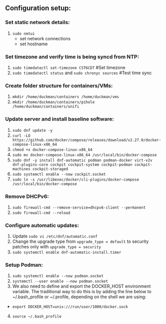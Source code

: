 ## Configuration setup:

### Set static network details:
1. `sudo nmtui`
   - set network connections
   - set hostname

### Set timezone and verify time is being syncd from NTP:
1. `sudo timedatectl set-timezone CST6CDT` #Set timezone
2. `sudo timedatectl status` and `sudo chronyc sources` #Test time sync

### Create folder structure for containers/VMs:
1. `mkdir /home/duckman/containers /home/duckman/vms`
2. `mkdir /home/duckman/containers/pihole /home/duckman/containers/unifi`

### Update server and install baseline software:
1. `sudo dnf update -y`
2. `curl -LO https://github.com/docker/compose/releases/download/v2.27.0/docker-compose-linux-x86_64`
3. `chmod +x docker-compose-linux-x86_64`
4. `sudo mv docker-compose-linux-x86_64 /usr/local/bin/docker-compose`
5. `sudo dnf -y install dnf-automatic podman podman-docker virt-v2v dnf-plugins-core cockpit cockpit-system cockpit-podman cockpit-machines cockpit-storaged`
6. `sudo systemctl enable --now cockpit.socket`
7. `sudo ln -s /usr/libexec/docker/cli-plugins/docker-compose /usr/local/bin/docker-compose`

### Remove DHCPv6:
1. `sudo firewall-cmd --remove-service=dhcpv6-client --permanent`
2. `sudo firewall-cmd --reload`

### Configure automatic updates:
1. Update `sudo vi /etc/dnf/automatic.conf`
2. Change the upgrade type from `upgrade_type = default` to security patches only with `upgrade_type = security`
3. `sudo systemctl enable dnf-automatic-install.timer`

### Setup Podman:
1. `sudo systemctl enable --now podman.socket`
2. `systemctl --user enable --now podman.socket`
3. We also need to define and export the DOCKER_HOST environment variable. The traditional way to do this is by adding the line below to ~/.bash_profile or ~/.profile, depending on the shell we are using:
- `export DOCKER_HOST=unix:///run/user/1000/docker.sock`
4. `source ~/.bash_profile`
